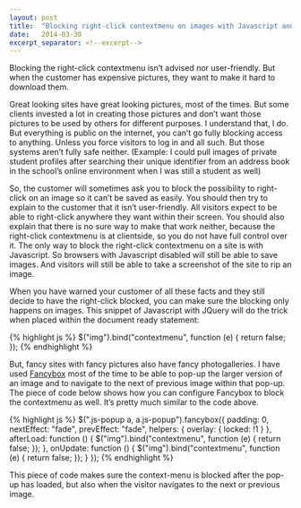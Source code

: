 ```yaml
---
layout: post
title:  "Blocking right-click contextmenu on images with Javascript and within Fancybox"
date:   2014-03-30
excerpt_separator: <!--excerpt-->
---
```

Blocking the right-click contextmenu isn’t advised nor user-friendly. But when the customer has expensive pictures, they want to make it hard to download them.
<!--excerpt-->

Great looking sites have great looking pictures, most of the times. But some clients invested a lot in creating those pictures and don’t want those pictures to be used by others for different purposes. I understand that, I do. But everything is public on the internet, you can’t go fully blocking access to anything. Unless you force visitors to log in and all such. But those systems aren’t fully safe neither. (Example: I could pull images of private student profiles after searching their unique identifier from an address book in the school’s online environment when I was still a student as well)

So, the customer will sometimes ask you to block the possibility to right-click on an image so it can’t be saved as easily. You should then try to explain to the customer that it isn’t user-friendly. All visitors expect to be able to right-click anywhere they want within their screen. You should also explain that there is no sure way to make that work neither, because the right-click contextmenu is at clientside, so you do not have full control over it. The only way to block the right-click contextmenu on a site is with Javascript. So browsers with Javascript disabled will still be able to save images. And visitors will still be able to take a screenshot of the site to rip an image.

When you have warned your customer of all these facts and they still decide to have the right-click blocked, you can make sure the blocking only happens on images. This snippet of Javascript with JQuery will do the trick when placed within the document ready statement:

{% highlight js %}
$("img").bind("contextmenu", function (e) {
     return false;
});
{% endhighlight %}

But, fancy sites with fancy pictures also have fancy photogalleries. I have used [Fancybox](http://fancybox.net/) most of the time to be able to pop-up the larger version of an image and to navigate to the next of previous image within that pop-up. The piece of code below shows how you can configure Fancybox to block the contextmenu as well. It’s pretty much similar to the code above.

{% highlight js %}
$(".js-popup a, a.js-popup").fancybox({
     padding: 0,
     nextEffect: "fade",
     prevEffect: "fade",
     helpers: { overlay: { locked: !1 } },
     afterLoad: function () {
          $("img").bind("contextmenu", function (e) {
               return false;
          });
     },
     onUpdate: function () {
          $("img").bind("contextmenu", function (e) {
               return false;
          });
     }
});
{% endhighlight %}

This piece of code makes sure the context-menu is blocked after the pop-up has loaded, but also when the visitor navigates to the next or previous image.